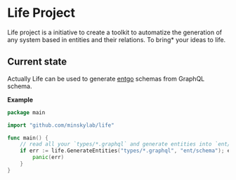 # Life Project

Life project is a initiative to create a toolkit to automatize the generation of
any system based in entities and their relations. To bring\* your ideas to life.

## Current state

Actually Life can be used to generate [entgo](https://entgo.io/) schemas from GraphQL schema.

**Example**

```go
package main

import "github.com/minskylab/life"

func main() {
    // read all your `types/*.graphql` and generate entities into `ent/schema`
	if err := life.GenerateEntities("types/*.graphql", "ent/schema"); err != nil {
		panic(err)
	}
}
```
